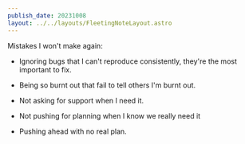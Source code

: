 ```yaml
---
publish_date: 20231008    
layout: ../../layouts/FleetingNoteLayout.astro
---
```


Mistakes I won't make again:

- Ignoring bugs that I can't reproduce consistently, they're the most important to fix.

- Being so burnt out that fail to tell others I'm burnt out.

- Not asking for support when I need it.

- Not pushing for planning when I know we really need it

- Pushing ahead with no real plan.
